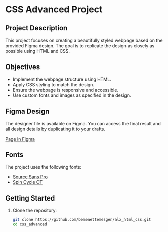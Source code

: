 # CSS Advanced Project

## Project Description
This project focuses on creating a beautifully styled webpage based on the provided Figma design. The goal is to replicate the design as closely as possible using HTML and CSS.

## Objectives
- Implement the webpage structure using HTML.
- Apply CSS styling to match the design.
- Ensure the webpage is responsive and accessible.
- Use custom fonts and images as specified in the design.

## Figma Design
The designer file is available on Figma. You can access the final result and all design details by duplicating it to your drafts.

[Page in Figma](https://www.figma.com/file/...)

## Fonts
The project uses the following fonts:
- [Source Sans Pro](https://fonts.google.com/specimen/Source+Sans+Pro)
- [Spin Cycle OT](https://www.myfonts.com/fonts/fontdiner/spin-cycle-ot/)

## Getting Started
1. Clone the repository:
   ```bash
   git clone https://github.com/bemenettemesgen/alx_html_css.git
   cd css_advanced
